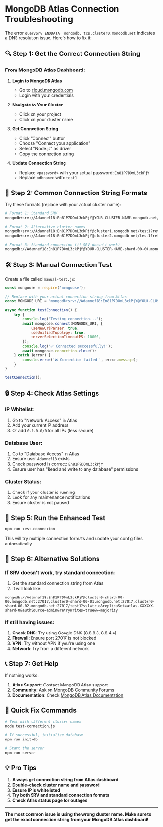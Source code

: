 # MongoDB Atlas Connection Troubleshooting

The error `querySrv ENODATA _mongodb._tcp.cluster0.mongodb.net` indicates a DNS resolution issue. Here's how to fix it:

## 🔍 Step 1: Get the Correct Connection String

### From MongoDB Atlas Dashboard:

1. **Login to MongoDB Atlas**
   - Go to [cloud.mongodb.com](https://cloud.mongodb.com)
   - Login with your credentials

2. **Navigate to Your Cluster**
   - Click on your project
   - Click on your cluster name

3. **Get Connection String**
   - Click "Connect" button
   - Choose "Connect your application"
   - Select "Node.js" as driver
   - Copy the connection string

4. **Update Connection String**
   - Replace `<password>` with your actual password: `En81P7DOmL3ckPjY`
   - Replace `<dbname>` with: `test1`

## 🔧 Step 2: Common Connection String Formats

Try these formats (replace with your actual cluster name):

```bash
# Format 1: Standard SRV
mongodb+srv://Adamnef18:En81P7DOmL3ckPjY@YOUR-CLUSTER-NAME.mongodb.net/test1?retryWrites=true&w=majority

# Format 2: Alternative cluster names
mongodb+srv://Adamnef18:En81P7DOmL3ckPjY@cluster1.mongodb.net/test1?retryWrites=true&w=majority
mongodb+srv://Adamnef18:En81P7DOmL3ckPjY@cluster2.mongodb.net/test1?retryWrites=true&w=majority

# Format 3: Standard connection (if SRV doesn't work)
mongodb://Adamnef18:En81P7DOmL3ckPjY@YOUR-CLUSTER-NAME-shard-00-00.mongodb.net:27017,cluster0-shard-00-01.mongodb.net:27017,cluster0-shard-00-02.mongodb.net:27017/test1?ssl=true&replicaSet=atlas-XXXXXX-shard-0&authSource=admin&retryWrites=true&w=majority
```

## 🛠️ Step 3: Manual Connection Test

Create a file called `manual-test.js`:

```javascript
const mongoose = require('mongoose');

// Replace with your actual connection string from Atlas
const MONGODB_URI = 'mongodb+srv://Adamnef18:En81P7DOmL3ckPjY@YOUR-CLUSTER-NAME.mongodb.net/test1?retryWrites=true&w=majority';

async function testConnection() {
    try {
        console.log('Testing connection...');
        await mongoose.connect(MONGODB_URI, {
            useNewUrlParser: true,
            useUnifiedTopology: true,
            serverSelectionTimeoutMS: 10000,
        });
        console.log('✅ Connected successfully!');
        await mongoose.connection.close();
    } catch (error) {
        console.error('❌ Connection failed:', error.message);
    }
}

testConnection();
```

## 🔒 Step 4: Check Atlas Settings

### IP Whitelist:
1. Go to "Network Access" in Atlas
2. Add your current IP address
3. Or add `0.0.0.0/0` for all IPs (less secure)

### Database User:
1. Go to "Database Access" in Atlas
2. Ensure user `Adamnef18` exists
3. Check password is correct: `En81P7DOmL3ckPjY`
4. Ensure user has "Read and write to any database" permissions

### Cluster Status:
1. Check if your cluster is running
2. Look for any maintenance notifications
3. Ensure cluster is not paused

## 🚀 Step 5: Run the Enhanced Test

```bash
npm run test-connection
```

This will try multiple connection formats and update your config files automatically.

## 🔄 Step 6: Alternative Solutions

### If SRV doesn't work, try standard connection:

1. Get the standard connection string from Atlas
2. It will look like:
```
mongodb://Adamnef18:En81P7DOmL3ckPjY@cluster0-shard-00-00.mongodb.net:27017,cluster0-shard-00-01.mongodb.net:27017,cluster0-shard-00-02.mongodb.net:27017/test1?ssl=true&replicaSet=atlas-XXXXXX-shard-0&authSource=admin&retryWrites=true&w=majority
```

### If still having issues:

1. **Check DNS**: Try using Google DNS (8.8.8.8, 8.8.4.4)
2. **Firewall**: Ensure port 27017 is not blocked
3. **VPN**: Try without VPN if you're using one
4. **Network**: Try from a different network

## 📞 Step 7: Get Help

If nothing works:

1. **Atlas Support**: Contact MongoDB Atlas support
2. **Community**: Ask on MongoDB Community Forums
3. **Documentation**: Check [MongoDB Atlas Documentation](https://docs.atlas.mongodb.com/)

## 🎯 Quick Fix Commands

```bash
# Test with different cluster names
node test-connection.js

# If successful, initialize database
npm run init-db

# Start the server
npm run server
```

## 💡 Pro Tips

1. **Always get connection string from Atlas dashboard**
2. **Double-check cluster name and password**
3. **Ensure IP is whitelisted**
4. **Try both SRV and standard connection formats**
5. **Check Atlas status page for outages**

---

**The most common issue is using the wrong cluster name. Make sure to get the exact connection string from your MongoDB Atlas dashboard!**
